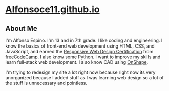# [Alfonsoce11.github.io](https://alfonsoce11.github.io)

## About Me

I'm Alfonso Espino. I'm 13 and in 7th grade. I like coding and engineering. I know the basics of front-end web development using HTML, CSS, and JavaScript, and earned the [Responsive Web Design Certification](https://freecodecamp.org/certification/Alfonsoce11/responsive-web-design) from [freeCodeCamp](https://freecodecamp.org). I also know some Python. I want to improve my skills and learn full-stack web development. I also know CAD using [OnShape](https://onshape.com).

I'm trying to redesign my site a lot right now because right now its very unorganized because I added stuff as I was learning web design so a lot of the stuff is unnecessary and pointless.
